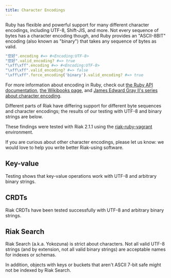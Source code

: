 ```yaml
---
title: Character Encodings
---
```

Ruby has flexible and powerful support for many different character encodings,
including UTF-8, Shift-JIS, and more. Not every sequence of bytes has a
character encoding though, and Ruby provides an "ASCII-8BIT" encoding (also
known as "binary") that takes any sequence of bytes as valid.

```ruby
"您好".encoding #=> #<Encoding:UTF-8>
"您好".valid_encoding? #=> true
"\xff\xff".encoding #=> #<Encoding:UTF-8>
"\xff\xff".valid_encoding? #=> false
"\xff\xff".force_encoding('binary').valid_encoding? #=> true
```

For more information about encoding in Ruby, check out
[the Ruby API documentation][3], [the Wikibooks page][2], and
[James Edward Gray II's series about character encoding][4].

[3]: http://ruby-doc.org/core-2.2.2/Encoding.html
[2]: https://en.wikibooks.org/wiki/Ruby_Programming/Encoding
[4]: http://graysoftinc.com/character-encodings/understanding-m17n-multilingualization

Different parts of Riak have differing support for different byte sequences and
character encodings; the results of our testing with UTF-8 and binary strings
are below.

These findings were tested with Riak 2.1.1 using the [riak-ruby-vagrant][1]
environment.

[1]: https://github.com/basho-labs/riak-ruby-vagrant

If you are curious about other character encodings, please let us know: we would
love to help you write better Riak-using software.

## Key-value

Testing shows that key-value operations work with UTF-8 and arbitrary binary
strings.

## CRDTs

Riak CRDTs have been tested successfully with UTF-8 and arbitrary binary
strings.

## Riak Search

Riak Search (a.k.a. Yokozuna) is strict about characters. Not all valid
UTF-8 strings (and by extension, not all valid binary strings) are acceptable
names for indexes or schemas.

In addition, objects with keys or buckets that aren't ASCII 7-bit safe might
not be indexed by Riak Search.
